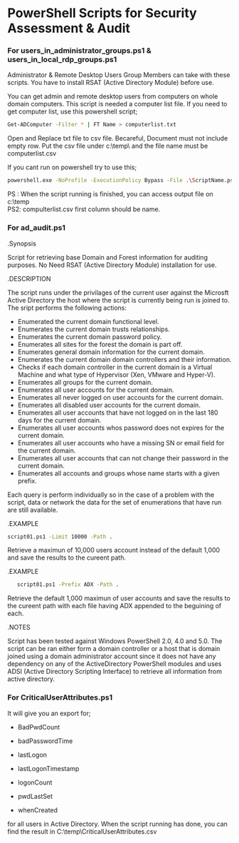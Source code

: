 # PowerShell Scripts for Security Assessment & Audit

### For users_in_administrator_groups.ps1 & users_in_local_rdp_groups.ps1

Administrator & Remote Desktop Users Group Members can take with these scripts. You have to install RSAT (Active Directory Module) before use.

You can get admin and remote desktop users from computers on whole domain computers. 
This script is needed a computer list file. If you need to get computer list, use this powershell script;

```sh
Get-ADComputer -Filter * | FT Name > computerlist.txt
```

Open and Replace txt file to csv file. Becareful, Document must not include empty row. Put the csv file under c:\temp\ and the file name must be computerlist.csv

If you cant run on powershell try to use this;
```sh
powershell.exe -NoProfile -ExecutionPolicy Bypass -File .\ScriptName.ps1
```


PS : When the script running is finished, you can access output file on c:\temp\
PS2: compulterlist.csv first column should be name.


### For ad_audit.ps1

.Synopsis

   Script for retrieving base Domain and Forest information for auditing purposes. No Need RSAT (Active Directory Module) installation for use.
   
.DESCRIPTION

   The script runs under the privilages of the current user against the Microsft Active Directory
   the host where the script is currently being run is joined to. The sript performs the following actions:
   * Enumerated the current domain functional level.
   * Enumerates the current domain trusts relationships.
   * Enumerates the current domain password policy.
   * Enumerates all sites for the forest the domain is part off.
   * Enumerates general domain information for the current domain. 
   * Enumerates the current domain domain controllers and their information.
   * Checks if each domain controller in the current domain is a Virtual Machine and what type of Hypervisor (Xen, VMware and Hyper-V).
   * Enumerates all groups for the current domain.
   * Enumerates all user accounts for the current domain.
   * Enumerates all never logged on user accounts for the current domain.
   * Enumerates all disabled user accounts for the current domain.
   * Enumerates all user accounts that have not logged on in the last 180 days for the current domain.
   * Enumerates all user accounts whos password does not expires for the current domain.
   * Enumerates all user accounts who have a missing SN or email field for the current domain.
   * Enumerates all user accounts that can not change their password in the current domain.
   * Enumerates all accounts and groups whose name starts with a given prefix.

    
   Each query is perform individually so in the case of a problem with the script, data or network the data for the set of enumerations
   that have run are still available. 
   
.EXAMPLE

```sh
script01.ps1 -Limit 10000 -Path .
```
   
   Retrieve a maximun of 10,000 users account instead of the default 1,000 and save the results to the cureent path.

.EXAMPLE

```sh
   script01.ps1 -Prefix ADX -Path .
```

   Retrieve the default 1,000 maximun of user accounts and save the results to the cureent path with each file having ADX appended to the beguining of each.

.NOTES

   Script has been tested against Windows PowerShell 2.0, 4.0 and 5.0. The script can be ran either form a 
   domain controller or a host that is domain joined using a domain administrator account since it does not
   have any dependency on any of the ActiveDirectory PowerShell modules and uses ADSI (Active Directory Scripting
   Interface) to retrieve all information from active directory.
   
   
### For CriticalUserAttributes.ps1

   It will give you an export for;
   
   * BadPwdCount
   
   * badPasswordTime
   
   * lastLogon
   
   * lastLogonTimestamp
   
   * logonCount
   
   * pwdLastSet
   
   * whenCreated

   for all users in Active Directory. When the script running has done, you can find the result in C:\temp\CriticalUserAttributes.csv 
   
